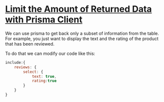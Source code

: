 # [Limit the Amount of Returned Data with Prisma Client](https://egghead.io/lessons/prisma-limit-the-amount-of-returned-data-with-prisma-client)

<TimeStamp start="0:01" end="0:06">

We can use prisma to get back only a subset of information from the table. For example, you just want to display the text and the rating of the product that has been reviewed. 

</TimeStamp>

<TimeStamp start="0:16" end="0:27">

To do that we can modify our code like this: 

```jsx
include:{
    reviews: {
        select: {
            text: true,
            rating:true
        }
    }
}
```

</TimeStamp>

